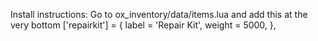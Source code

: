 Install instructions:
Go to ox_inventory/data/items.lua and add this at the very bottom
	['repairkit'] = {
	    label = 'Repair Kit',
	    weight = 5000,
	},